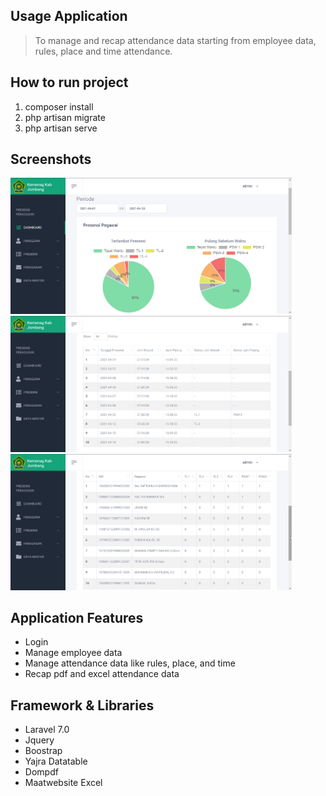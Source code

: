 ## Usage Application
> To manage and recap attendance data starting from employee data, rules, place and time attendance.

## How to run project
1. composer install
2. php artisan migrate
3. php artisan serve

## Screenshots
<p align="left">
  <img src="./screenshots/dashboard.png" width="450">
  <img src="./screenshots/det_presensi.png" width="450">
  <img src="./screenshots/presensi.png" width="450">
</p>

## Application Features
- Login
- Manage employee data
- Manage attendance data like rules, place, and time
- Recap pdf and excel attendance data

## Framework & Libraries
- Laravel 7.0
- Jquery
- Boostrap
- Yajra Datatable
- Dompdf
- Maatwebsite Excel